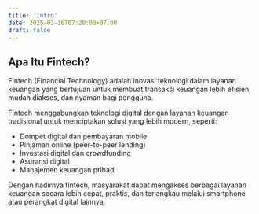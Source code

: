 ```yaml
---
title: 'Intro'
date: 2025-03-16T07:20:00+07:00
draft: false
---
```


## Apa Itu Fintech?

Fintech (Financial Technology) adalah inovasi teknologi dalam layanan keuangan yang bertujuan untuk membuat transaksi keuangan lebih efisien, mudah diakses, dan nyaman bagi pengguna.

Fintech menggabungkan teknologi digital dengan layanan keuangan tradisional untuk menciptakan solusi yang lebih modern, seperti:

- Dompet digital dan pembayaran mobile
- Pinjaman online (peer-to-peer lending)
- Investasi digital dan crowdfunding
- Asuransi digital
- Manajemen keuangan pribadi

Dengan hadirnya fintech, masyarakat dapat mengakses berbagai layanan keuangan secara lebih cepat, praktis, dan terjangkau melalui smartphone atau perangkat digital lainnya.
